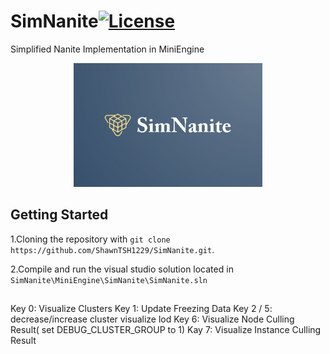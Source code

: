 # SimNanite[![License](https://img.shields.io/github/license/ShawnTSH1229/SimNanite.svg)](https://github.com/ShawnTSH1229/XEngine/blob/master/LICENSE)
Simplified Nanite Implementation in MiniEngine

<p align="center">
    <img src="/Resource/logo.png" width="60%" height="60%">
</p>

## Getting Started

1.Cloning the repository with `git clone https://github.com/ShawnTSH1229/SimNanite.git`.

2.Compile and run the visual studio solution located in `SimNanite\MiniEngine\SimNanite\SimNanite.sln`

## 

Key 0: Visualize Clusters
Key 1: Update Freezing Data
Key 2 / 5: decrease/increase cluster visualize lod
Key 6: Visualize Node Culling Result( set DEBUG_CLUSTER_GROUP to 1)
Kay 7: Visualize Instance Culling Result
